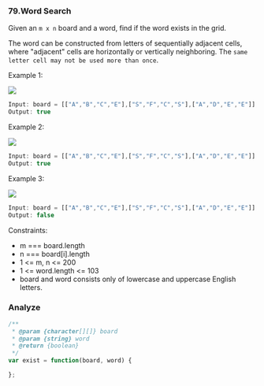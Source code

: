 ### 79.Word Search

Given an `m x n` board and a word, find if the word exists in the grid.

The word can be constructed from letters of sequentially adjacent cells, where "adjacent" cells are horizontally or vertically neighboring. The `same letter cell may not be used more than once`.

Example 1:

![](https://assets.leetcode.com/uploads/2020/11/04/word2.jpg)

```js
Input: board = [["A","B","C","E"],["S","F","C","S"],["A","D","E","E"]], word = "ABCCED"
Output: true
```

Example 2:

![](https://assets.leetcode.com/uploads/2020/11/04/word-1.jpg)

```js
Input: board = [["A","B","C","E"],["S","F","C","S"],["A","D","E","E"]], word = "SEE"
Output: true
```

Example 3:

![](https://assets.leetcode.com/uploads/2020/10/15/word3.jpg)

```js
Input: board = [["A","B","C","E"],["S","F","C","S"],["A","D","E","E"]], word = "ABCB"
Output: false
```

Constraints:

* m === board.length
* n === board[i].length
* 1 <= m, n <= 200
* 1 <= word.length <= 103
* board and word consists only of lowercase and uppercase English letters.

### Analyze

```js
/**
 * @param {character[][]} board
 * @param {string} word
 * @return {boolean}
 */
var exist = function(board, word) {

};
```